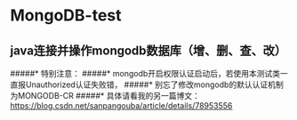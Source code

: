 # MongoDB-test

##  java连接并操作mongodb数据库（增、删、查、改）

#####* 特别注意：
#####* mongodb开启权限认证启动后，若使用本测试类一直报Unauthorized认证失败错，
#####* 别忘了修改mongodb的默认认证机制为MONGODB-CR
#####* 具体请看我的另一篇博文：https://blog.csdn.net/sanpangouba/article/details/78953556
